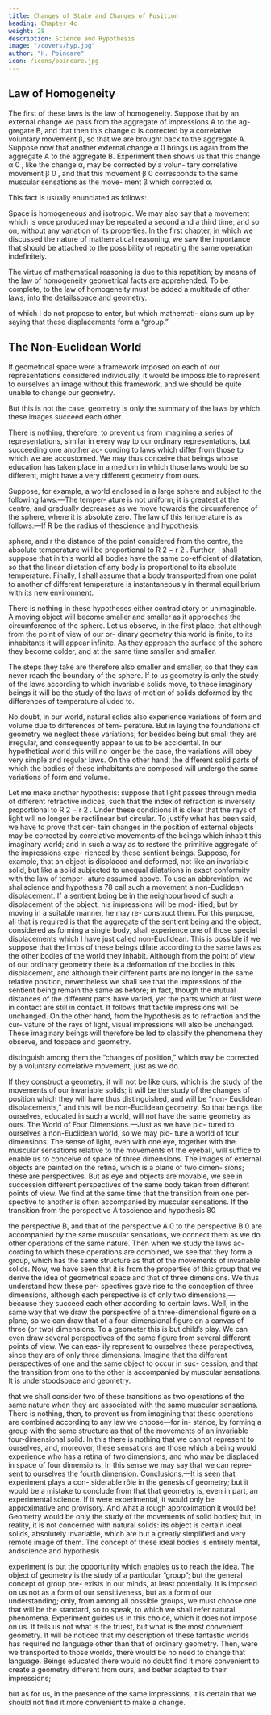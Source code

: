 ```yaml
---
title: Changes of State and Changes of Position
heading: Chapter 4c
weight: 28
description: Science and Hypothesis
image: "/covers/hyp.jpg"
author: "H. Poincare"
icon: /icons/poincare.jpg
---
```



## Law of Homogeneity

The first of these laws is the law of homogeneity. Suppose that by an external change we pass from the aggregate of impressions A to the ag-
gregate B, and that then this change α is corrected by a correlative voluntary movement β, so that we are brought
back to the aggregate A. Suppose now that another external change α 0 brings us again from the aggregate A
to the aggregate B. Experiment then shows us that this change α 0 , like the change α, may be corrected by a volun-
tary correlative movement β 0 , and that this movement β 0 corresponds to the same muscular sensations as the move-
ment β which corrected α.


This fact is usually enunciated as follows:

Space is homogeneous and isotropic. We may also say that a movement which is once produced may be repeated a
second and a third time, and so on, without any variation of its properties. In the first chapter, in which we
discussed the nature of mathematical reasoning, we saw the importance that should be attached to the possibility
of repeating the same operation indefinitely. 

The virtue of mathematical reasoning is due to this repetition; by means of the law of homogeneity geometrical facts are apprehended. To be complete, to the law of homogeneity must be added a multitude of other laws, into the detailsspace and geometry.

of which I do not propose to enter, but which mathemati-
cians sum up by saying that these displacements form a
“group.”

## The Non-Euclidean World

If geometrical space were a framework imposed on each of our representations considered individually, it would be impossible to
represent to ourselves an image without this framework, and we should be quite unable to change our geometry.

But this is not the case; geometry is only the summary of the laws by which these images succeed each other. 

There is nothing, therefore, to prevent us from imagining
a series of representations, similar in every way to our
ordinary representations, but succeeding one another ac-
cording to laws which differ from those to which we are
accustomed. We may thus conceive that beings whose
education has taken place in a medium in which those
laws would be so different, might have a very different
geometry from ours.

Suppose, for example, a world enclosed in a large sphere and subject to the following laws:—The temper-
ature is not uniform; it is greatest at the centre, and
gradually decreases as we move towards the circumference of the sphere, where it is absolute zero. The law of
this temperature is as follows:—If R be the radius of thescience and hypothesis

sphere, and r the distance of the point considered from
the centre, the absolute temperature will be proportional
to R 2 − r 2 . Further, I shall suppose that in this world
all bodies have the same co-efficient of dilatation, so that
the linear dilatation of any body is proportional to its absolute temperature. Finally, I shall assume that a body
transported from one point to another of different temperature is instantaneously in thermal equilibrium with
its new environment. 

There is nothing in these hypotheses either contradictory or unimaginable. A moving object will become smaller and smaller as it approaches the
circumference of the sphere. Let us observe, in the first place, that although from the point of view of our or-
dinary geometry this world is finite, to its inhabitants it will appear infinite. As they approach the surface of
the sphere they become colder, and at the same time smaller and smaller. 

The steps they take are therefore also smaller and smaller, so that they can never reach
the boundary of the sphere. If to us geometry is only
the study of the laws according to which invariable solids
move, to these imaginary beings it will be the study of
the laws of motion of solids deformed by the differences
of temperature alluded to.

No doubt, in our world, natural solids also experience variations of form and volume due to differences of tem-
perature. But in laying the foundations of geometry we neglect these variations; for besides being but small they
are irregular, and consequently appear to us to be accidental. In our hypothetical world this will no longer be
the case, the variations will obey very simple and regular laws. On the other hand, the different solid parts of
which the bodies of these inhabitants are composed will
undergo the same variations of form and volume.

Let me make another hypothesis: suppose that light passes through media of different refractive indices, such
that the index of refraction is inversely proportional
to R 2 − r 2 . Under these conditions it is clear that the
rays of light will no longer be rectilinear but circular. To
justify what has been said, we have to prove that cer-
tain changes in the position of external objects may be
corrected by correlative movements of the beings which
inhabit this imaginary world; and in such a way as to
restore the primitive aggregate of the impressions expe-
rienced by these sentient beings. Suppose, for example,
that an object is displaced and deformed, not like an
invariable solid, but like a solid subjected to unequal
dilatations in exact conformity with the law of temper-
ature assumed above. To use an abbreviation, we shallscience and hypothesis
78
call such a movement a non-Euclidean displacement.
If a sentient being be in the neighbourhood of such a
displacement of the object, his impressions will be mod-
ified; but by moving in a suitable manner, he may re-
construct them. For this purpose, all that is required is
that the aggregate of the sentient being and the object,
considered as forming a single body, shall experience one
of those special displacements which I have just called
non-Euclidean. This is possible if we suppose that the
limbs of these beings dilate according to the same laws
as the other bodies of the world they inhabit.
Although from the point of view of our ordinary
geometry there is a deformation of the bodies in this
displacement, and although their different parts are no
longer in the same relative position, nevertheless we shall
see that the impressions of the sentient being remain the
same as before; in fact, though the mutual distances
of the different parts have varied, yet the parts which
at first were in contact are still in contact. It follows
that tactile impressions will be unchanged. On the other
hand, from the hypothesis as to refraction and the cur-
vature of the rays of light, visual impressions will also
be unchanged. These imaginary beings will therefore
be led to classify the phenomena they observe, and tospace and geometry.

distinguish among them the “changes of position,” which
may be corrected by a voluntary correlative movement,
just as we do.


If they construct a geometry, it will not be like ours,
which is the study of the movements of our invariable
solids; it will be the study of the changes of position
which they will have thus distinguished, and will be “non-
Euclidean displacements,” and this will be non-Euclidean
geometry. So that beings like ourselves, educated in such
a world, will not have the same geometry as ours.
The World of Four Dimensions.—Just as we have pic-
tured to ourselves a non-Euclidean world, so we may pic-
ture a world of four dimensions.
The sense of light, even with one eye, together with
the muscular sensations relative to the movements of the
eyeball, will suffice to enable us to conceive of space of
three dimensions. The images of external objects are
painted on the retina, which is a plane of two dimen-
sions; these are perspectives. But as eye and objects are
movable, we see in succession different perspectives of
the same body taken from different points of view. We
find at the same time that the transition from one per-
spective to another is often accompanied by muscular
sensations. If the transition from the perspective A toscience and hypothesis
80

the perspective B, and that of the perspective A 0 to the
perspective B 0 are accompanied by the same muscular
sensations, we connect them as we do other operations
of the same nature. Then when we study the laws ac-
cording to which these operations are combined, we see
that they form a group, which has the same structure
as that of the movements of invariable solids. Now, we
have seen that it is from the properties of this group
that we derive the idea of geometrical space and that of
three dimensions. We thus understand how these per-
spectives gave rise to the conception of three dimensions,
although each perspective is of only two dimensions,—
because they succeed each other according to certain laws.
Well, in the same way that we draw the perspective of
a three-dimensional figure on a plane, so we can draw
that of a four-dimensional figure on a canvas of three
(or two) dimensions. To a geometer this is but child’s
play. We can even draw several perspectives of the same
figure from several different points of view. We can eas-
ily represent to ourselves these perspectives, since they
are of only three dimensions. Imagine that the different
perspectives of one and the same object to occur in suc-
cession, and that the transition from one to the other is
accompanied by muscular sensations. It is understoodspace and geometry.

that we shall consider two of these transitions as two
operations of the same nature when they are associated
with the same muscular sensations. There is nothing,
then, to prevent us from imagining that these operations
are combined according to any law we choose—for in-
stance, by forming a group with the same structure as
that of the movements of an invariable four-dimensional
solid. In this there is nothing that we cannot represent
to ourselves, and, moreover, these sensations are those
which a being would experience who has a retina of two
dimensions, and who may be displaced in space of four
dimensions. In this sense we may say that we can repre-
sent to ourselves the fourth dimension.
Conclusions.—It is seen that experiment plays a con-
siderable rôle in the genesis of geometry; but it would be
a mistake to conclude from that that geometry is, even
in part, an experimental science. If it were experimental,
it would only be approximative and provisory. And what
a rough approximation it would be! Geometry would be
only the study of the movements of solid bodies; but, in
reality, it is not concerned with natural solids: its object
is certain ideal solids, absolutely invariable, which are
but a greatly simplified and very remote image of them.
The concept of these ideal bodies is entirely mental, andscience and hypothesis

experiment is but the opportunity which enables us to
reach the idea. The object of geometry is the study of a
particular “group”; but the general concept of group pre-
exists in our minds, at least potentially. It is imposed on
us not as a form of our sensitiveness, but as a form of our
understanding; only, from among all possible groups, we
must choose one that will be the standard, so to speak,
to which we shall refer natural phenomena.
Experiment guides us in this choice, which it does not
impose on us. It tells us not what is the truest, but what
is the most convenient geometry. It will be noticed that
my description of these fantastic worlds has required no
language other than that of ordinary geometry. Then,
were we transported to those worlds, there would be no
need to change that language. Beings educated there
would no doubt find it more convenient to create a geometry different from ours, and better adapted to their impressions; 

but as for us, in the presence of the same impressions, it is certain that we should not find it more
convenient to make a change.
